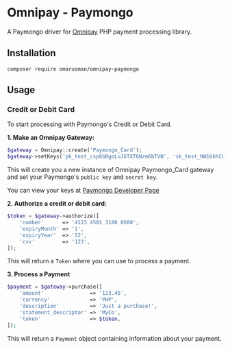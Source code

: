 # Omnipay - Paymongo

A Paymongo driver for [Omnipay](https://omnipay.thephpleague.com/) PHP payment processing library.

## Installation

```
composer require omarusman/omnipay-paymongo
```

## Usage

### Credit or Debit Card

To start processing with Paymongo's Credit or Debit Card.

**1. Make an Omnipay Gateway:**
```php
$gateway = Omnipay::create('Paymongo_Card');
$gateway->setKeys('pk_test_csp6bBgoLuJ6TXT6Nzm6bTVN', 'sk_test_NW1bkhC8pa77ttiYQaJcVAhU');
```
This will create you a new instance of Omnipay Paymongo_Card gateway
and set your Paymongo's `public key` and `secret key`.

You can view your keys at [Paymongo Developer Page](https://dashboard.paymongo.com/developers)

**2. Authorize a credit or debit card:**
```php
$token = $gateway->authorize([
    'number'      => '4123 4501 3100 0508',
    'expiryMonth' => '1',
    'expiryYear'  => '22',
    'cvv'         => '123',
]);
```
This will return a `Token` where you can use to process a payment.

**3. Process a Payment**
```php
$payment = $gateway->purchase([
    'amount'               => '123.45',
    'currency'             => 'PHP',
    'description'          => 'Just a purchase!',
    'statement_descriptor' => 'MyCo',
    'token'                => $token,
]);
```
This will return a `Payment` object containing information about your payment.

